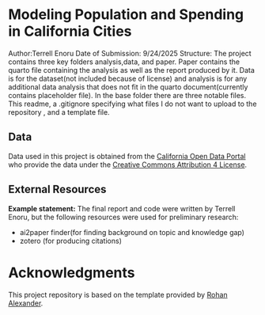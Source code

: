 # Modeling Population and Spending in California Cities
Author:Terrell Enoru
Date of Submission: 9/24/2025
Structure: The project contains three key folders analysis,data, and paper. Paper contains the quarto file containing the analysis as well as the report produced by it. Data is for the dataset(not included because of license) and analysis is for any additional data analysis that does not fit in the quarto document(currently contains placeholder file). In the base folder there are three notable files. This readme, a .gitignore specifying what files I do not want to upload to the repository , and a template file.

## Data 

Data used in this project is obtained from the [California Open Data Portal](https://data.ca.gov/dataset/city-expenditures-per-capita) who provide the data under the [Creative Commons Attribution 4 License](https://creativecommons.org/licenses/by/4.0/legalcode).

## External Resources

**Example statement:** The final report and code were written by Terrell Enoru, but the following resources were used for preliminary research:

* ai2paper finder(for finding background on topic and knowledge gap)
* zotero (for producing citations)

# Acknowledgments

This project repository is based on the template provided by [Rohan Alexander](https://github.com/RohanAlexander/starter_folder/tree/main).
